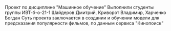 Проект по дисциплине "Машинное обучение"
Выполнили студенты группы ИВТ-б-о-21-1 Шайдеров Дмитрий, Криворот Владимир, Харченко Богдан
Суть проекта заключается в создании и обучении модели для предсказания популярности фильмов, по данным сервиса "Кинопоиск"

